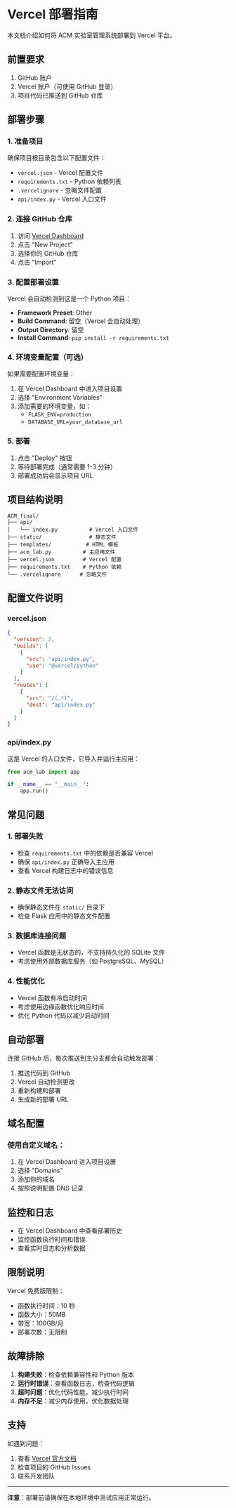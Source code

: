 # Vercel 部署指南

本文档介绍如何将 ACM 实验室管理系统部署到 Vercel 平台。

## 前置要求

1. GitHub 账户
2. Vercel 账户（可使用 GitHub 登录）
3. 项目代码已推送到 GitHub 仓库

## 部署步骤

### 1. 准备项目

确保项目根目录包含以下配置文件：
- `vercel.json` - Vercel 配置文件
- `requirements.txt` - Python 依赖列表
- `.vercelignore` - 忽略文件配置
- `api/index.py` - Vercel 入口文件

### 2. 连接 GitHub 仓库

1. 访问 [Vercel Dashboard](https://vercel.com/dashboard)
2. 点击 "New Project"
3. 选择你的 GitHub 仓库
4. 点击 "Import"

### 3. 配置部署设置

Vercel 会自动检测到这是一个 Python 项目：

- **Framework Preset**: Other
- **Build Command**: 留空（Vercel 会自动处理）
- **Output Directory**: 留空
- **Install Command**: `pip install -r requirements.txt`

### 4. 环境变量配置（可选）

如果需要配置环境变量：
1. 在 Vercel Dashboard 中进入项目设置
2. 选择 "Environment Variables"
3. 添加需要的环境变量，如：
   - `FLASK_ENV=production`
   - `DATABASE_URL=your_database_url`

### 5. 部署

1. 点击 "Deploy" 按钮
2. 等待部署完成（通常需要 1-3 分钟）
3. 部署成功后会显示项目 URL

## 项目结构说明

```
ACM_final/
├── api/
│   └── index.py          # Vercel 入口文件
├── static/               # 静态文件
├── templates/           # HTML 模板
├── acm_lab.py          # 主应用文件
├── vercel.json         # Vercel 配置
├── requirements.txt    # Python 依赖
└── .vercelignore      # 忽略文件
```

## 配置文件说明

### vercel.json
```json
{
  "version": 2,
  "builds": [
    {
      "src": "api/index.py",
      "use": "@vercel/python"
    }
  ],
  "routes": [
    {
      "src": "/(.*)",
      "dest": "api/index.py"
    }
  ]
}
```

### api/index.py
这是 Vercel 的入口文件，它导入并运行主应用：
```python
from acm_lab import app

if __name__ == "__main__":
    app.run()
```

## 常见问题

### 1. 部署失败
- 检查 `requirements.txt` 中的依赖是否兼容 Vercel
- 确保 `api/index.py` 正确导入主应用
- 查看 Vercel 构建日志中的错误信息

### 2. 静态文件无法访问
- 确保静态文件在 `static/` 目录下
- 检查 Flask 应用中的静态文件配置

### 3. 数据库连接问题
- Vercel 函数是无状态的，不支持持久化的 SQLite 文件
- 考虑使用外部数据库服务（如 PostgreSQL、MySQL）

### 4. 性能优化
- Vercel 函数有冷启动时间
- 考虑使用边缘函数优化响应时间
- 优化 Python 代码以减少启动时间

## 自动部署

连接 GitHub 后，每次推送到主分支都会自动触发部署：
1. 推送代码到 GitHub
2. Vercel 自动检测更改
3. 重新构建和部署
4. 生成新的部署 URL

## 域名配置

### 使用自定义域名：
1. 在 Vercel Dashboard 进入项目设置
2. 选择 "Domains"
3. 添加你的域名
4. 按照说明配置 DNS 记录

## 监控和日志

- 在 Vercel Dashboard 中查看部署历史
- 监控函数执行时间和错误
- 查看实时日志和分析数据

## 限制说明

Vercel 免费版限制：
- 函数执行时间：10 秒
- 函数大小：50MB
- 带宽：100GB/月
- 部署次数：无限制

## 故障排除

1. **构建失败**：检查依赖兼容性和 Python 版本
2. **运行时错误**：查看函数日志，检查代码逻辑
3. **超时问题**：优化代码性能，减少执行时间
4. **内存不足**：减少内存使用，优化数据处理

## 支持

如遇到问题：
1. 查看 [Vercel 官方文档](https://vercel.com/docs)
2. 检查项目的 GitHub Issues
3. 联系开发团队

---

**注意**：部署前请确保在本地环境中测试应用正常运行。
